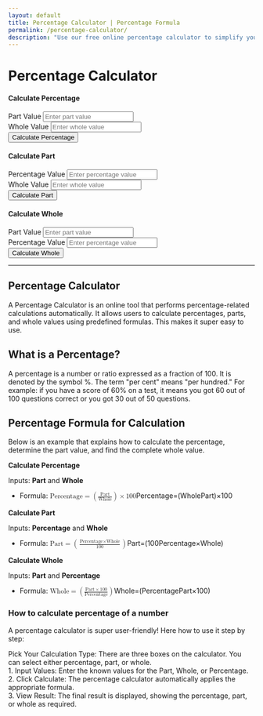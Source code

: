 ```yaml
---
layout: default
title: Percentage Calculator | Percentage Formula
permalink: /percentage-calculator/
description: "Use our free online percentage calculator to simplify your math! Learn the step-by-step process for quick and easy percentage formula and calculations."
---
```



<!-- Calculator  Part -->
<div class="container">
<h1 class="text-center">Percentage Calculator</h1>
<div class="row  ">
<!-- Calculator 1: Calculate Percentage -->
<div class="col-md-3 custom-box " >
  <h4 class="text-center">Calculate Percentage</h4>
  <div class="mb-3">
    <label for="part1" class="form-label">Part Value</label>
    <input type="number" class="form-control" id="part1" placeholder="Enter part value">
</div>
<div class="mb-3">
    <label for="whole1" class="form-label">Whole Value</label>
    <input type="number" class="form-control" id="whole1" placeholder="Enter whole value">
</div>
<button class="btn btn-primary" onclick="calculatePercentage()">Calculate Percentage</button>
<div class="result" id="result1"></div>
</div>


<div class="col-md-3 custom-box">
<!-- Calculator 2: Calculate Part -->
<h4 class="text-center">Calculate Part</h4>
<div class="mb-3">
    <label for="percentage2" class="form-label">Percentage Value</label>
    <input type="number" class="form-control" id="percentage2" placeholder="Enter percentage value">
</div>
<div class="mb-3">
    <label for="whole2" class="form-label">Whole Value</label>
    <input type="number" class="form-control" id="whole2" placeholder="Enter whole value">
</div>
<button class="btn btn-primary" onclick="calculatePart()">Calculate Part</button>
<div class="result" id="result2"></div>
</div>

<div class="col-md-3 custom-box">
  <!-- Calculator 3: Calculate Whole -->
  <h4 class="text-center">Calculate Whole</h4>
  <div class="mb-3">
      <label for="part3" class="form-label">Part Value</label>
      <input type="number" class="form-control" id="part3" placeholder="Enter part value">
  </div>
  <div class="mb-3">
      <label for="percentage3" class="form-label">Percentage Value</label>
      <input type="number" class="form-control" id="percentage3" placeholder="Enter percentage value">
  </div>
  <button class="btn btn-primary" onclick="calculateWhole()">Calculate Whole</button>
  <div class="result" id="result3"></div>

</div>
<hr class="text-success">
</div>

<!-- writing Part -->
 <h2>Percentage Calculator</h2>
 <p>A Percentage Calculator is an online tool that performs percentage-related calculations automatically. It allows users to calculate percentages, parts, and whole values using predefined formulas. This makes it super easy to use. </p>
<h2>What is a Percentage?</h2>
<p>A percentage is a number or ratio expressed as a fraction of 100. It is denoted by the symbol %. The term "per cent" means "per hundred." For example: if you have a score of 60% on a test, it means you got 60 out of 100 questions correct or you got 30 out of 50 questions.</p>
<h2>Percentage Formula for Calculation</h2> 
<p>Below is an example that explains how to calculate the percentage, determine the part value, and find the complete whole value. </p>
<strong class="text-primary">Calculate Percentage</strong>
<p>Inputs: <strong>Part</strong> and <strong>Whole</strong></p>
<ul>
<li>Formula: <span class="katex"><span class="katex-mathml"><math xmlns="http://www.w3.org/1998/Math/MathML"><semantics><mrow><mtext>Percentage</mtext><mo>=</mo><mrow><mo fence="true">(</mo><mfrac><mtext>Part</mtext><mtext>Whole</mtext></mfrac><mo fence="true">)</mo></mrow><mo>&times;</mo><mn>100</mn></mrow><annotation encoding="application/x-tex">\text{Percentage} = \left( \frac{\text{Part}}{\text{Whole}} \right) \times 100</annotation></semantics></math></span><span class="katex-html" aria-hidden="true"><span class="base"><span class="strut"></span><span class="mord text"><span class="mord">Percentage</span></span><span class="mspace"></span><span class="mrel">=</span><span class="mspace"></span></span><span class="base"><span class="strut"></span><span class="minner"><span class="mopen delimcenter"><span class="delimsizing size1">(</span></span><span class="mord"><span class="mopen nulldelimiter"></span><span class="mfrac"><span class="vlist-t vlist-t2"><span class="vlist-r"><span class="vlist"><span><span class="pstrut"></span><span class="sizing reset-size6 size3 mtight"><span class="mord mtight"><span class="mord text mtight">Whole</span></span></span></span><span><span class="pstrut"></span><span class="frac-line"></span></span><span><span class="pstrut"></span><span class="sizing reset-size6 size3 mtight"><span class="mord mtight"><span class="mord text mtight">Part</span></span></span></span></span><span class="vlist-s">​</span></span><span class="vlist-r"><span class="vlist"><span></span></span></span></span></span><span class="mclose nulldelimiter"></span></span><span class="mclose delimcenter"><span class="delimsizing size1">)</span></span></span><span class="mspace"></span><span class="mbin">&times;</span><span class="mspace"></span></span><span class="base"><span class="strut"></span><span class="mord">100</span></span></span></span></li>
</ul>
<strong class="text-primary">Calculate Part</strong>
<p>Inputs: <strong>Percentage</strong> and <strong>Whole</strong><strong></strong></p>
<ul>
<li>Formula: <span class="katex"><span class="katex-mathml"><math xmlns="http://www.w3.org/1998/Math/MathML"><semantics><mrow><mtext>Part</mtext><mo>=</mo><mrow><mo fence="true">(</mo><mfrac><mrow><mtext>Percentage</mtext><mo>&times;</mo><mtext>Whole</mtext></mrow><mn>100</mn></mfrac><mo fence="true">)</mo></mrow></mrow><annotation encoding="application/x-tex">\text{Part} = \left( \frac{\text{Percentage} \times \text{Whole}}{100} \right)</annotation></semantics></math></span><span class="katex-html" aria-hidden="true"><span class="base"><span class="strut"></span><span class="mord text"><span class="mord">Part</span></span><span class="mspace"></span><span class="mrel">=</span><span class="mspace"></span></span><span class="base"><span class="strut"></span><span class="minner"><span class="mopen delimcenter"><span class="delimsizing size2">(</span></span><span class="mord"><span class="mopen nulldelimiter"></span><span class="mfrac"><span class="vlist-t vlist-t2"><span class="vlist-r"><span class="vlist"><span><span class="pstrut"></span><span class="sizing reset-size6 size3 mtight"><span class="mord mtight">100</span></span></span><span><span class="pstrut"></span><span class="frac-line"></span></span><span><span class="pstrut"></span><span class="sizing reset-size6 size3 mtight"><span class="mord mtight"><span class="mord text mtight">Percentage</span><span class="mbin mtight">&times;</span><span class="mord text mtight">Whole</span></span></span></span></span><span class="vlist-s">​</span></span><span class="vlist-r"><span class="vlist"><span></span></span></span></span></span><span class="mclose nulldelimiter"></span></span><span class="mclose delimcenter"><span class="delimsizing size2">)</span></span></span></span></span></span></li>
</ul>
<strong class="text-primary">Calculate Whole</strong>
<p>Inputs: <strong>Part</strong> and <strong>Percentage</strong></p>
<ul>
<li>Formula: <span class="katex"><span class="katex-mathml"><math xmlns="http://www.w3.org/1998/Math/MathML"><semantics><mrow><mtext>Whole</mtext><mo>=</mo><mrow><mo fence="true">(</mo><mfrac><mrow><mtext>Part</mtext><mo>&times;</mo><mn>100</mn></mrow><mtext>Percentage</mtext></mfrac><mo fence="true">)</mo></mrow></mrow><annotation encoding="application/x-tex">\text{Whole} = \left( \frac{\text{Part} \times 100}{\text{Percentage}} \right)</annotation></semantics></math></span><span class="katex-html" aria-hidden="true"><span class="base"><span class="strut"></span><span class="mord text"><span class="mord">Whole</span></span><span class="mspace"></span><span class="mrel">=</span><span class="mspace"></span></span><span class="base"><span class="strut"></span><span class="minner"><span class="mopen delimcenter"><span class="delimsizing size2">(</span></span><span class="mord"><span class="mopen nulldelimiter"></span><span class="mfrac"><span class="vlist-t vlist-t2"><span class="vlist-r"><span class="vlist"><span><span class="pstrut"></span><span class="sizing reset-size6 size3 mtight"><span class="mord mtight"><span class="mord text mtight">Percentage</span></span></span></span><span><span class="pstrut"></span><span class="frac-line"></span></span><span><span class="pstrut"></span><span class="sizing reset-size6 size3 mtight"><span class="mord mtight"><span class="mord text mtight">Part</span><span class="mbin mtight">&times;</span>100</span></span></span></span><span class="vlist-s">​</span></span><span class="vlist-r"><span class="vlist"><span></span></span></span></span></span><span class="mclose nulldelimiter"></span></span><span class="mclose delimcenter"><span class="delimsizing size2">)</span></span></span></span></span></span></li>
</ul>

<h3>How to calculate percentage of a number</h3>
<p> A percentage calculator is super user-friendly! Here how to use it step by step:</p>
 <p> Pick Your Calculation Type: There are three boxes on the calculator. You can select either percentage, part, or whole.<br>
  1. Input Values: Enter the known values for the Part, Whole, or Percentage.<br>
  2. Click Calculate: The percentage calculator automatically applies the appropriate formula.<br>
  3. View Result: The final result is displayed, showing the percentage, part, or whole as required.</p>
</div>

<script src="{{ '/assets/js/percentage-calc.js' | relative_url }}"></script>
